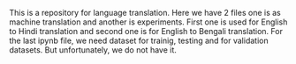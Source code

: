 This is a repository for language translation. Here we have 2 files
one is as machine translation and another is experiments. First one is used
for English to Hindi translation and second one is for English to Bengali translation.
For the last ipynb file, we need dataset for trainig, testing and for validation datasets.
But unfortunately, we do not have it.